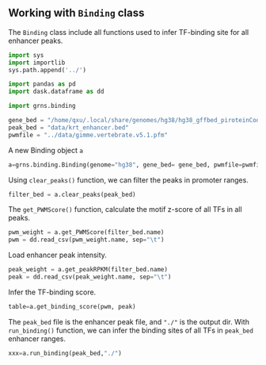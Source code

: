## Working with `Binding` class
The `Binding` class include all functions used to infer TF-binding site for all enhancer peaks.

```python
import sys 
import importlib
sys.path.append('../')

import pandas as pd
import dask.dataframe as dd

import grns.binding
```

```python
gene_bed = "/home/qxu/.local/share/genomes/hg38/hg38_gffbed_piroteinCoding.bed"
peak_bed = "data/krt_enhancer.bed"
pwmfile = "../data/gimme.vertebrate.v5.1.pfm"
```

A new Binding object `a`
```python
a=grns.binding.Binding(genome="hg38", gene_bed= gene_bed, pwmfile=pwmfile)
```

Using `clear_peaks()` function, we can filter the peaks in promoter ranges. 
```python
filter_bed = a.clear_peaks(peak_bed)
```

The `get_PWMScore()` function, calculate the motif z-score of all TFs in all peaks.
```python
pwm_weight = a.get_PWMScore(filter_bed.name)
pwm = dd.read_csv(pwm_weight.name, sep="\t")
```

Load enhancer peak intensity.
```python
peak_weight = a.get_peakRPKM(filter_bed.name)
peak = dd.read_csv(peak_weight.name, sep="\t")
```

Infer the TF-binding score.
```python
table=a.get_binding_score(pwm, peak)
```

The `peak_bed` file is the enhancer peak file, and `"./"` is the output dir. With `run_binding()` function, we can infer the binding sites of all TFs in `peak_bed` enhancer ranges.

```python
xxx=a.run_binding(peak_bed,"./")
```
